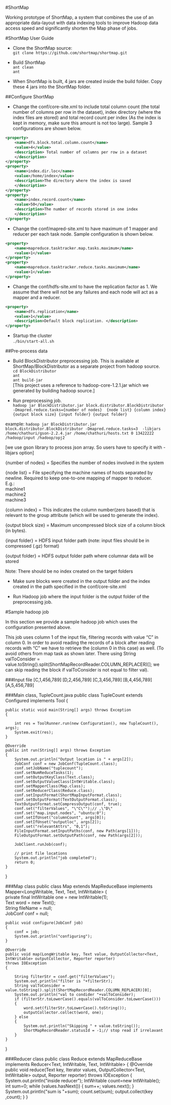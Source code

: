 #ShortMap

Working prototype of ShortMap, a system that combines the use of an appropriate data-layout with data indexing tools to improve Hadoop data access speed and significantly shorten the Map phase of jobs.

#ShortMap User Guide

* Clone the ShortMap source:                                                                                            
`git clone https://github.com/shortmap/shortmap.git`

* Build ShortMap                                                                                                        
    `ant clean`                                                                                                         
    `ant`

* When ShortMap is built, 4 jars are created inside the build folder. Copy these 4 jars into the ShortMap folder. 

##Configure ShortMap

* Change the conf/core-site.xml to include total column count (the total number of columns per row in the dataset), index directory (where the index files are stored) and total record count per index (As the index is kept in memory, make sure this amount is not too large). Sample 3 configurations are shown below.
```xml
<property> 
	<name>dfs.block.total.column.count</name> 
	<value>4</value> 
	<description> Total number of columns per row in a dataset 
	</description> 
</property> 
<property> 
	<name>index.dir.loc</name> 
	<value>/home/index</value> 
	<description>The directory where the index is saved 
	</description> 
</property> 
<property> 
	<name>index.record.count</name> 
	<value>50</value> 
	<description>The number of records stored in one index
	</description> 
</property>
```

* Change the conf/mapred-site.xml to have maximum of 1 mapper and reducer per each task node. Sample configuration is shown below.
```xml
<property> 
  	<name>mapreduce.tasktracker.map.tasks.maximum</name> 
  	<value>1</value> 
</property> 
<property> 
  	<name>mapreduce.tasktracker.reduce.tasks.maximum</name> 
  	<value>1</value> 
</property>
```

* Change the conf/hdfs-site.xml to have the replication factor as 1. We assume that there will not be any failures and each node will act as a mapper and a reducer. 
```xml
<property> 
	<name>dfs.replication</name> 
	<value>1</value> 
	<description>Default block replication. </description> 
</property>
```

* Startup the cluster                                                                                                   
`./bin/start-all.sh`

##Pre-process data

* Build BlockDistributor preprocessing job. This is available at ShortMap/BlockDistributor as a separate project from hadoop source.                                                                                                    
    `cd BlockDistributor`                                                                                               
    `ant`                                                                                                               
    `ant build-jar`                                                                                                      
    [This project uses a reference to hadoop-core-1.2.1.jar which we generated by building hadoop source.]

* Run preprocessing job.                                                                                                
`hadoop jar BlockDistributor.jar block.distributor.BlockDistributor -Dmapred.reduce.tasks={number of nodes}  {node list} {column index} {output block size} {input folder} {output folder}`

example:
`hadoop jar BlockDistributor.jar block.distributor.BlockDistributor -Dmapred.reduce.tasks=3  -libjars /home/chathuri/gson-2.2.4.jar /home/chathuri/hosts.txt 0 13422222 /hadoop/input /hadoop/opj2 `

[we use gson library to process json array. So users have to specify it with -libjars option]

{number of nodes} = Specifies the number of nodes involved in the system

{node list} = File specifying the machine names of hosts separated by newline. Required to keep one-to-one mapping of mapper to reducer.                                                                                                      
E.g.:                                                                                                                   
	machine1                                                                                        
	machine2                                                                                        
	machine3                                                                                        

{column index} = This indicates the column number(zero based) that is relevant to the group attribute (which will be used to generate the index). 

{output block size} = Maximum uncompressed block size of a column block (in bytes). 

{input folder} = HDFS input folder path (note: input files should be in compressed (.gz) format)

{output folder} = HDFS output folder path where columnar data will be stored

Note: There should be no index created on the target folders

* Make sure blocks were created in the output folder and the index created in the path specified in the conf/core-site.xml

* Run Hadoop job where the input folder is the output folder of the preprocessing job.

#Sample hadoop job

In this section we provide a sample hadoop job which uses the configuration presented above.

This job uses column 1 of the input file, filtering records with value “C” in column 0. In order to avoid reading the records of a block after reading records with “C” we have to retrieve the <index column> (column 0 in this case) as well. (To avoid others from map task as shown later. There using String valToConsider = value.toString().split(ShortMapRecordReader.COLUMN_REPLACER)[<Index column>]; we can skip reading the block if valToConsider is not equal to filter val).

###Input file
    [C,1,456,789]
    [D,2,456,789]
    [C,3,456,789]
    [B,4,456,789]
    [A,5,456,789]

###Main class, TupleCount.java
public class TupleCount extends Configured implements Tool
{

    public static void main(String[] args) throws Exception
    {

        int res = ToolRunner.run(new Configuration(), new TupleCount(), args);
        System.exit(res);
    }

    @Override
    public int run(String[] args) throws Exception
    {
        System.out.println("Output location is " + args[2]);
        JobConf conf = new JobConf(TupleCount.class);
        conf.setJobName("tuplecount");
        conf.setNumReduceTasks(1);
        conf.setOutputKeyClass(Text.class);
        conf.setOutputValueClass(IntWritable.class);
        conf.setMapperClass(Map.class);
        conf.setReducerClass(Reduce.class);
        conf.setInputFormat(ShortMapInputFormat.class);
        conf.setOutputFormat(TextOutputFormat.class);
        TextOutputFormat.setCompressOutput(conf, true);
        conf.set("filterValues", "\"C\"");// ,\"D\"
        conf.set("map.input.nodes", "ubuntu:0");
        conf.setIfUnset("columnCount", args[0]);
        conf.setIfUnset("outputloc", args[2]);
        conf.set("relevantAttrs", "0,1");
        FileInputFormat.setInputPaths(conf, new Path(args[1]));
        FileOutputFormat.setOutputPath(conf, new Path(args[2]));

        JobClient.runJob(conf);

        // print file locations
        System.out.println("job completed");
        return 0;
    }
}

###Map class
public class Map extends MapReduceBase implements Mapper<LongWritable, Text, Text, IntWritable>
{                                                                                                                       
    private final IntWritable one = new IntWritable(1);                                                                 
    Text word = new Text();                                                                                             
    String fileName = null;                                                                                             
    JobConf conf = null;                                                                                                

    public void configure(JobConf job)
    {
        conf = job;
        System.out.println("configuring");
    }

    @Override
    public void map(LongWritable key, Text value, OutputCollector<Text, IntWritable> outputCollector, Reporter reporter)
    throws IOException
    {

        String filterStr = conf.get("filterValues");
        System.out.println("filter is "+filterStr);
        String valToConsider = value.toString().split(ShortMapRecordReader.COLUMN_REPLACER)[0];
        System.out.println("val to condider "+valToConsider);
        if (filterStr.toLowerCase().equals(valToConsider.toLowerCase()))
        {
            word.set(filterStr.toLowerCase().toString());
            outputCollector.collect(word, one);
        } else
        {
            System.out.println("Skipping " + value.toString());
            ShortMapRecordReader.statusId = -1;// stop read if irrelavant
        }
    }
}

###Reducer class
    public class Reduce extends MapReduceBase implements Reducer<Text, IntWritable, Text, IntWritable>
    {
		@Override
		public void reduce(Text key, Iterator<IntWritable> values, OutputCollector<Text, IntWritable> output, Reporter reporter) throws IOException
		{
			System.out.println("inside reducer");
			IntWritable count=new IntWritable();
			int sum=0;
			while (values.hasNext())
			{
				sum++;
				values.next();
			}
			System.out.println("sum is "+sum);
			count.set(sum);
			output.collect(key ,count);
		}
    }
